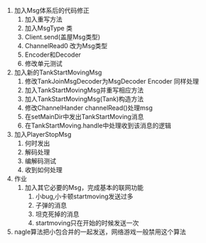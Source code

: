 1. 加入Msg体系后的代码修正
   1. 加入重写方法
   2. 加入MsgType 类
   3. Client.send(盖屋Msg类型)
   4. ChannelRead0 改为Msg类型
   5. Encoder和Decoder
   6. 修改单元测试
2. 加入新的TankStartMovingMsg
   1. 修改TankJoinMsgDecoder为MsgDecoder Encoder 同样处理
   2. 加入TankStartMovingMsg并重写相应方法
   3. 加人TankStartMovingMsg(Tank)构造方法
   4. 修改ChannelHander channelRead()处理msg
   5. 在setMainDir中发出TankStartMoving消息
   6. 在TankStartMoving.handle中处理收到该消息的逻辑
3. 加入PlayerStopMsg
   1. 何时发出
   2. 解码处理
   3. 编解码测试
   4. 收到如何处理
4. 作业
   1. 加入其它必要的Msg，完成基本的联网功能
      1. 小bug,小卡顿startmoving发送过多
      2. 子弹的消息
      3. 坦克死掉的消息
      4. startmoving只在开始的时候发送一次
5. nagle算法把小包合并的一起发送，网络游戏一般禁用这个算法